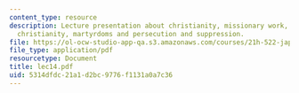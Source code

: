 ```yaml
---
content_type: resource
description: Lecture presentation about christianity, missionary work, expansion of
  christianity, martyrdoms and persecution and suppression.
file: https://ol-ocw-studio-app-qa.s3.amazonaws.com/courses/21h-522-japan-in-the-age-of-the-samurai-history-and-film-fall-2006/5314dfdc21a1d2bc9776f1131a0a7c36_lec14.pdf
file_type: application/pdf
resourcetype: Document
title: lec14.pdf
uid: 5314dfdc-21a1-d2bc-9776-f1131a0a7c36
---
```

